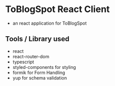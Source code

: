 # ToBlogSpot React Client

- an react application for ToBlogSpot

## Tools / Library used

- react
- react-router-dom
- typescript
- styled-components for styling
- formik for Form Handling
- yup for schema validation

